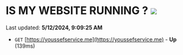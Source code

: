 # IS MY WEBSITE RUNNING ? [![](https://img.shields.io/static/v1?label=Sponsor&message=%E2%9D%A4&logo=GitHub&color=%23fe8e86)](https://github.com/sponsors/<username>)

Last updated: **5/12/2024, 9:09:25 AM**

- `GET` [https://youssefservice.me](https://youssefservice.me) - **Up** (139ms)

